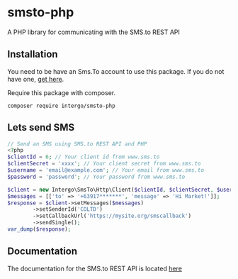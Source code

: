 # smsto-php
A PHP library for communicating with the SMS.to REST API

## Installation

You need to be have an Sms.To account to use this package. If you do not have one, [get here](https://sms.to).

Require this package with composer.

```shell
composer require intergo/smsto-php
```

## Lets send SMS

```php
// Send an SMS using SMS.to REST API and PHP
<?php
$clientId = 6; // Your client id from www.sms.to
$clientSecret = 'xxxx'; // Your client secret from www.sms.to
$username = 'email@example.com'; // Your email from www.sms.to
$password = 'password'; // Your password from www.sms.to

$client = new Intergo\SmsTo\Http\Client($clientId, $clientSecret, $username, $password);
$messages = [['to' => '+63917*******', 'message' => 'Hi Market!']];
$response = $client->setMessages($messages)
		->setSenderId('COLTD')
   		->setCallbackUrl('https://mysite.org/smscallback')
   		->sendSingle();
var_dump($response);
```

## Documentation

The documentation for the SMS.to REST API is located [here](https://sms.to/api-docs)
